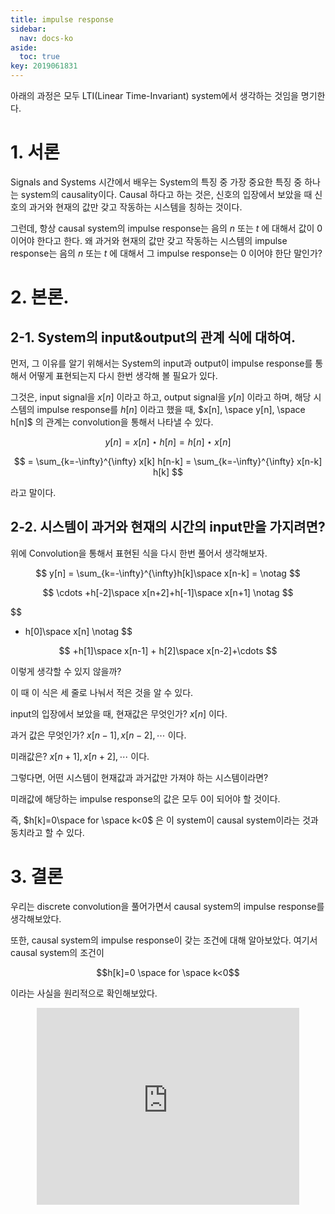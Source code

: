 ```yaml
---
title: impulse response
sidebar:
  nav: docs-ko
aside:
  toc: true
key: 2019061831
---
```


아래의 과정은 모두 LTI(Linear Time-Invariant) system에서 생각하는 것임을 명기한다.

# 1. 서론

Signals and Systems 시간에서 배우는 System의 특징 중 가장 중요한 특징 중 하나는 system의 causality이다. Causal 하다고 하는 것은, 신호의 입장에서 보았을 때 신호의 과거와 현재의 값만 갖고 작동하는 시스템을 칭하는 것이다.

그런데, 항상 causal system의 impulse response는 음의 $n$ 또는 $t$ 에 대해서 값이 0이어야 한다고 한다. 왜 과거와 현재의 값만 갖고 작동하는 시스템의 impulse response는 음의 $n$ 또는 $t$ 에 대해서 그 impulse response는 $0$ 이어야 한단 말인가?

# 2. 본론.

## 2-1. System의 input&output의 관계 식에 대하여.

먼저, 그 이유를 알기 위해서는 System의 input과 output이 impulse response를 통해서 어떻게 표현되는지 다시 한번 생각해 볼 필요가 있다.

그것은, input signal을 $x[n]$ 이라고 하고, output signal을 $y[n]$ 이라고 하며, 해당 시스템의 impulse response를 $h[n]$ 이라고 했을 때, $x[n], \space y[n], \space h[n]$ 의 관계는 convolution을 통해서 나타낼 수 있다.

$$
y[n] = x[n] \star h[n] = h[n] \star x[n]
$$

$$
= \sum_{k=-\infty}^{\infty} x[k] h[n-k] = \sum_{k=-\infty}^{\infty} x[n-k] h[k]
$$

라고 말이다.

## 2-2. 시스템이 과거와 현재의 시간의 input만을 가지려면?

위에 Convolution을 통해서 표현된 식을 다시 한번 풀어서 생각해보자.

$$
y[n] = \sum_{k=-\infty}^{\infty}h[k]\space x[n-k] = \notag
$$

$$
\cdots +h[-2]\space x[n+2]+h[-1]\space x[n+1] \notag
$$

$$
+ h[0]\space x[n] \notag
$$

$$
+h[1]\space x[n-1] + h[2]\space x[n-2]+\cdots
$$

이렇게 생각할 수 있지 않을까?

이 때 이 식은 세 줄로 나눠서 적은 것을 알 수 있다.

input의 입장에서 보았을 때, 현재값은 무엇인가? $x[n]$ 이다.

과거 값은 무엇인가? $x[n-1], x[n-2], \cdots$ 이다.

미래값은? $x[n+1], x[n+2], \cdots$ 이다.

그렇다면, 어떤 시스템이 현재값과 과거값만 가져야 하는 시스템이라면?

미래값에 해당하는 impulse response의 값은 모두 0이 되어야 할 것이다.


즉, $h[k]=0\space for \space k<0$ 은 이 system이 causal system이라는 것과 동치라고 할 수 있다.

# 3. 결론

우리는 discrete convolution을 풀어가면서 causal system의 impulse response를 생각해보았다.

또한, causal system의 impulse response이 갖는 조건에 대해 알아보았다. 여기서 causal system의 조건이

$$h[k]=0 \space for \space k<0$$

 이라는 사실을 원리적으로 확인해보았다.

<center>
<iframe width="420" height="315" src="https://www.youtube.com/embed/E-DkbBSsPVY" frameborder="0" allowfullscreen></iframe>
</center>
